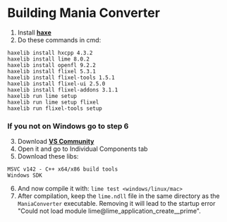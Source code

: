 # Building Mania Converter
1. Install [**haxe**](https://haxe.org)
2. Do these commands in cmd:
```
haxelib install hxcpp 4.3.2
haxelib install lime 8.0.2
haxelib install openfl 9.2.2
haxelib install flixel 5.3.1
haxelib install flixel-tools 1.5.1
haxelib install flixel-ui 2.5.0
haxelib install flixel-addons 3.1.1
haxelib run lime setup
haxelib run lime setup flixel
haxelib run flixel-tools setup
```
### If you not on Windows go to step 6
3. Download [**VS Community**](https://visualstudio.microsoft.com/downloads/)
4. Open it and go to Individual Components tab
5. Download these libs:
```
MSVC v142 - C++ x64/x86 build tools
Windows SDK
```
6. And now compile it with: `lime test <windows/linux/mac>`
7. After compilation, keep the `lime.ndll` file in the same directory as the `ManiaConverter` executable. Removing it will lead to the startup error "Could not load module lime@lime_application_create__prime".
